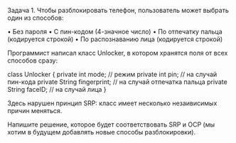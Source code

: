 Задача 1. Чтобы разблокировать телефон, пользователь может выбрать один из способов:

• Без пароля
• С пин-кодом (4-значное число)
• По отпечатку пальца (кодируется строкой)
• По распознаванию лица (кодируется строкой)

Программист написал класс Unlocker, в котором хранятся поля от всех способов сразу:

class Unlocker {
private int mode; // режим
private int pin; // на случай пин-кода
private String fingerprint; // на случай отпечатка пальца
private String faceID; // на случай лица
}

Здесь нарушен принцип SRP: класс имеет несколько незаивисимых причин меняться.

Напишите решение, которое будет соответствовать SRP и OCP (мы хотим в будущем добавлять новые способы разблокировки).

